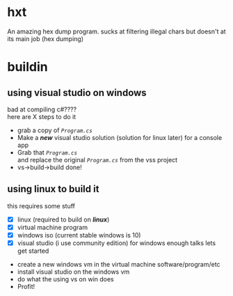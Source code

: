 # hxt
An amazing hex dump program. sucks at filtering illegal chars but doesn't at its main job (hex dumping)
# buildin
## using visual studio on windows
bad at compiling c#????<br>
here are X steps to do it<br>
- grab a copy of _`Program.cs`_<br>
- Make a ***new*** visual studio solution (solution for linux later) for a console app<br>
- Grab that _`Program.cs`_<br> and replace the original _`Program.cs`_ from the vss project<br>
- vs->build->build done!
## using linux to build it
this requires some stuff<br>
- [x] linux (required to build on ***linux***)
- [x] virtual machine program
- [x] windows iso (current stable windows is 10)
- [x] visual studio (i use community edition) for windows
enough talks lets get started<br>
- create a new windows vm in the virtual machine software/program/etc
- install visual studio on the windows vm
- do what the using vs on win does
- Profit!
